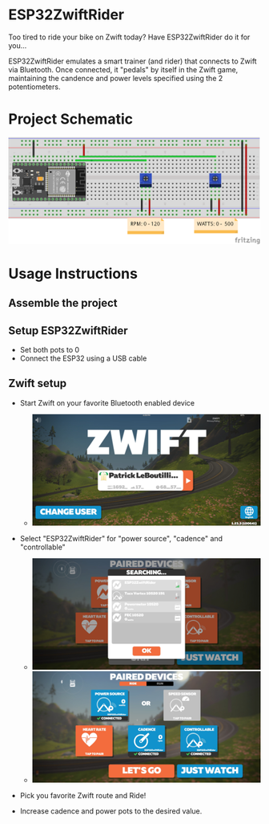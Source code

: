# ESP32ZwiftRider

Too tired to ride your bike on Zwift today? Have ESP32ZwiftRider do it for you...

ESP32ZwiftRider emulates a smart trainer (and rider) that connects to Zwift via Bluetooth. Once connected, it "pedals" by itself in the Zwift game, maintaining the candence and power levels specified using the 2 potentiometers.

# Project Schematic
![](https://github.com/patrickleboutillier/ESP32ZwiftRider/blob/main/ESP32ZwiftRider_bb.png?raw=true)

# Usage Instructions

## Assemble the project 

## Setup ESP32ZwiftRider
- Set both pots to 0
- Connect the ESP32 using a USB cable 

## Zwift setup
- Start Zwift on your favorite Bluetooth enabled device
  - ![](https://github.com/patrickleboutillier/ESP32ZwiftRider/blob/main/images/zwift.jpg?raw=true)
 
- Select "ESP32ZwiftRider" for "power source", "cadence" and "controllable"
  - ![](https://github.com/patrickleboutillier/ESP32ZwiftRider/blob/main/images/setup1.jpg?raw=true) 
  - ![](https://github.com/patrickleboutillier/ESP32ZwiftRider/blob/main/images/setup2.jpg?raw=true) 

- Pick you favorite Zwift route and Ride!
- Increase cadence and power pots to the desired value.
